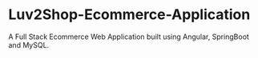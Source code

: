 # Luv2Shop-Ecommerce-Application
A Full Stack Ecommerce Web Application built using Angular, SpringBoot and MySQL.